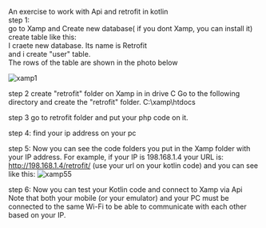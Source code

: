 An exercise to work with Api and retrofit in kotlin <br />
step 1:<br />
go to Xamp and Create new database( if you dont Xamp, you can install it)<br />
create table like this:<br />
I craete new database. Its name is Retrofit<br />
and i create "user" table.<br />
The rows of the table are shown in the photo below<br />

![xamp1](https://github.com/TaghaviCe/LoginSignUpKotlin/assets/80774755/cd4e2e79-a053-47a7-9341-00447edaac11)

step 2
create "retrofit" folder on Xamp in in drive C
Go to the following directory and create the "retrofit" folder.
C:\xamp\htdocs

step 3
go to retrofit folder and put your php code on it.

step 4:
find your ip address on your pc

step 5:
Now you can see the code folders you put in the Xamp folder with your IP address.
For example, if your IP is 198.168.1.4
your URL is:  http://198.168.1.4/retrofit/ (use your url on your kotlin code)
and you can see like this:
![xamp55](https://github.com/TaghaviCe/LoginSignUpKotlin/assets/80774755/f7eb8223-e6cc-4cf3-88a9-1ec174753635)

step 6:
Now you can test your Kotlin code and connect to Xamp via Api
Note that both your mobile (or your emulator) and your PC must be connected to the same Wi-Fi to be able to communicate with each other based on your IP.
